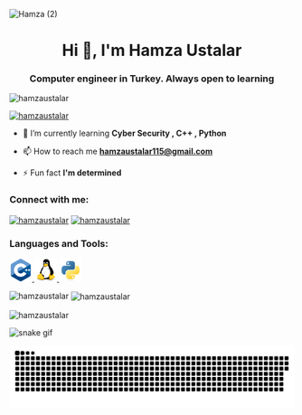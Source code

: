 
![Hamza (2)](https://github.com/HamzaUstalar/HamzaUstalar/assets/126919125/b21d38d1-ca5c-4489-95f9-57cdb78e7ecb)


<h1 align="center">Hi 👋, I'm Hamza Ustalar</h1>
<h3 align="center">Computer engineer in Turkey. Always open to learning</h3>



<p align="left"> <img src="https://komarev.com/ghpvc/?username=hamzaustalar&label=Profile%20views&color=0e75b6&style=flat" alt="hamzaustalar" /> </p>



<p align="left"> <a href="https://github.com/ryo-ma/github-profile-trophy"><img src="https://github-profile-trophy.vercel.app/?username=hamzaustalar" alt="hamzaustalar" /></a> </p>

- 🌱 I’m currently learning **Cyber Security , C++ , Python**

- 📫 How to reach me **hamzaustalar115@gmail.com**

- ⚡ Fun fact **I'm determined**

<h3 align="left">Connect with me:</h3>
<p align="left">
<a href="https://instagram.com/hamzaustalar" target="blank"><img align="center" src="https://raw.githubusercontent.com/rahuldkjain/github-profile-readme-generator/master/src/images/icons/Social/instagram.svg" alt="hamzaustalar" height="30" width="40" /></a>
<a href="https://discord.gg/hamzaustalar" target="blank"><img align="center" src="https://raw.githubusercontent.com/rahuldkjain/github-profile-readme-generator/master/src/images/icons/Social/discord.svg" alt="hamzaustalar" height="30" width="40" /></a>
</p>

<h3 align="left">Languages and Tools:</h3>
<p align="left"> <a href="https://www.w3schools.com/cpp/" target="_blank" rel="noreferrer"> <img src="https://raw.githubusercontent.com/devicons/devicon/master/icons/cplusplus/cplusplus-original.svg" alt="cplusplus" width="40" height="40"/> </a> <a href="https://www.linux.org/" target="_blank" rel="noreferrer"> <img src="https://raw.githubusercontent.com/devicons/devicon/master/icons/linux/linux-original.svg" alt="linux" width="40" height="40"/> </a> <a href="https://www.python.org" target="_blank" rel="noreferrer"> <img src="https://raw.githubusercontent.com/devicons/devicon/master/icons/python/python-original.svg" alt="python" width="40" height="40"/> </a> </p>

<p><img align="left" src="https://github-readme-stats.vercel.app/api/top-langs?username=hamzaustalar&show_icons=true&locale=en&layout=compact" alt="hamzaustalar" /></p>

<p>&nbsp;<img align="center" src="https://github-readme-stats.vercel.app/api?username=hamzaustalar&show_icons=true&locale=en" alt="hamzaustalar" /></p>

<p><img align="center" src="https://github-readme-streak-stats.herokuapp.com/?user=hamzaustalar&" alt="hamzaustalar" /></p>

![snake gif](https://github.com/HamzaUstalar/HamzaUstalar/blob/output/github-contribution-grid-snake.gif)


<picture>
  <source media="(prefers-color-scheme: dark)" srcset="https://raw.githubusercontent.com/HamzaUstalar/HamzaUstalar/output/github-contribution-grid-snake-dark.svg">
  <source media="(prefers-color-scheme: light)" srcset="https://raw.githubusercontent.com/HamzaUstalar/HamzaUstalar/output/github-contribution-grid-snake.svg">
  <img alt="github contribution grid snake animation" src="https://raw.githubusercontent.com/HamzaUstalar/HamzaUstalar/output/github-contribution-grid-snake.svg">
</picture>
